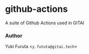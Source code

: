 # github-actions

A suite of Github Actions used in GITAI

### Author

Yuki Furuta <`y.fututa@gitai.tech`>

